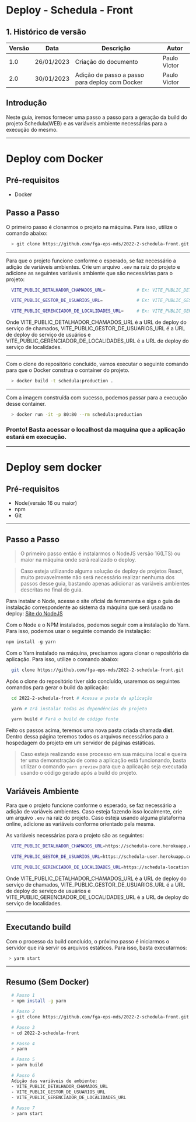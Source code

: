 # Deploy - Schedula - Front

## 1. Histórico de versão

| Versão | Data       | Descrição            | Autor        |
| ------ | ---------- | -------------------- | ------------ |
| 1.0    | 26/01/2023 | Criação do documento | Paulo Victor |
| 2.0    | 30/01/2023 | Adição de passo a passo para deploy com Docker | Paulo Victor |

## Introdução

Neste guia, iremos fornecer uma passo a passo para a geração da build do projeto Schedula(WEB) e as variáveis ambiente necessárias para a execução do mesmo.

---

# Deploy com Docker

## Pré-requisitos
- Docker

## Passo a Passo
O primeiro passo é clonarmos o projeto na máquina. Para isso, utilize o comando abaixo:

```sh
  > git clone https://github.com/fga-eps-mds/2022-2-schedula-front.git
```
---

Para que o projeto funcione conforme o esperado, se faz necessário a adição de variáveis ambientes. Crie um arquivo `.env` na raiz do projeto e adicione  as seguintes variáveis ambiente que são necessárias para o projeto:

```sh
  VITE_PUBLIC_DETALHADOR_CHAMADOS_URL=            # Ex: VITE_PUBLIC_DETALHADOR_CHAMADOS_URL=https://schedula-core.herokuapp.com

  VITE_PUBLIC_GESTOR_DE_USUARIOS_URL=             # Ex: VITE_PUBLIC_GESTOR_DE_USUARIOS_URL=https://schedula-user.herokuapp.com

  VITE_PUBLIC_GERENCIADOR_DE_LOCALIDADES_URL=     # Ex: VITE_PUBLIC_GERENCIADOR_DE_LOCALIDADES_URL=https://schedula-location.herokuapp.com
```

Onde VITE_PUBLIC_DETALHADOR_CHAMADOS_URL é a URL de deploy do serviço de chamados, VITE_PUBLIC_GESTOR_DE_USUARIOS_URL é a URL de deploy do serviço de usuários e VITE_PUBLIC_GERENCIADOR_DE_LOCALIDADES_URL é a URL de deploy do serviço de localidades.

---

Com o clone do repositório concluído, vamos executar o seguinte comando para que o Docker construa o container do projeto.
```sh
  > docker build -t schedula:production . 
```

---

Com a imagem construída com sucesso, podemos passar para a execução desse container.

```sh
  > docker run -it -p 80:80 --rm schedula:production
```

### Pronto! Basta acessar o localhost da maquina que a aplicação estará em execução.

---
# Deploy sem docker

## Pré-requisitos

- Node(versão 16 ou maior)
- npm
- Git

---

## Passo a Passo

> O primeiro passo então é instalarmos o NodeJS versão 16(LTS) ou maior na máquina onde será realizado o deploy.

> Caso esteja utilizando alguma solução de deploy de projetos React, muito provavelmente não será necessário realizar nenhuma dos passos desse guia, bastando apenas adicionar as variáveis ambientes descritas no final do guia.

Para instalar o Node, acesse o site oficial da ferramenta e siga o guia de instalação correspondente ao sistema da máquina que será usada no deploy: [Site do NodeJS](https://nodejs.org/pt-br/)

Com o Node e o NPM instalados, podemos seguir com a instalação do Yarn. Para isso, podemos usar o seguinte comando de instalação:

```js
npm install -g yarn
```

Com o Yarn instalado na máquina, precisamos agora clonar o repositório da aplicação. Para isso, utilize o comando abaixo:

```sh
  git clone https://github.com/fga-eps-mds/2022-2-schedula-front.git
```

Após o clone do repositório tiver sido concluído, usaremos os seguintes comandos para gerar o build da aplicação:

```sh
  cd 2022-2-schedula-front # Acessa a pasta da aplicação

  yarn # Irá instalar todas as dependências do projeto

  yarn build # Fará o build do código fonte
```

Feito os passos acima, teremos uma nova pasta criada chamada **dist**. Dentro dessa página teremos todos os arquivos necessários para a hospedagem do projeto em um servidor de páginas estáticas.

> Caso esteja realizando esse processo em sua máquina local e queira ter uma demonstração de como a aplicação está funcionando, basta utilizar o comando `yarn preview` para que a aplicação seja executada usando o código gerado após a build do projeto.

## Variáveis Ambiente

Para que o projeto funcione conforme o esperado, se faz necessário a adição de variáveis ambientes. Caso esteja fazendo isso localmente, crie um arquivo `.env` na raiz do projeto. Caso esteja usando alguma plataforma online, adicione as variáveis conforme orientado pela mesma.

As variáveis necessárias para o projeto são as seguintes:

```sh
  VITE_PUBLIC_DETALHADOR_CHAMADOS_URL=https://schedula-core.herokuapp.com

  VITE_PUBLIC_GESTOR_DE_USUARIOS_URL=https://schedula-user.herokuapp.com

  VITE_PUBLIC_GERENCIADOR_DE_LOCALIDADES_URL=https://schedula-location.herokuapp.com
```

Onde VITE_PUBLIC_DETALHADOR_CHAMADOS_URL é a URL de deploy do serviço de chamados, VITE_PUBLIC_GESTOR_DE_USUARIOS_URL é a URL de deploy do serviço de usuários e VITE_PUBLIC_GERENCIADOR_DE_LOCALIDADES_URL é a URL de deploy do serviço de localidades.

---

## Executando build
 Com o processo da build concluído, o próximo passo é iniciarmos o servidor que irá servir os arquivos estáticos. Para isso, basta executarmos:
 ```sh
  > yarn start
 ```

---

## Resumo (Sem Docker)

```sh
  # Passo 1
  > npm install -g yarn

  # Passo 2
  > git clone https://github.com/fga-eps-mds/2022-2-schedula-front.git

  # Passo 3
  > cd 2022-2-schedula-front

  # Passo 4
  > yarn

  # Passo 5
  > yarn build

  # Passo 6
  Adição das variáveis de ambiente:
  - VITE_PUBLIC_DETALHADOR_CHAMADOS_URL
  - VITE_PUBLIC_GESTOR_DE_USUARIOS_URL
  - VITE_PUBLIC_GERENCIADOR_DE_LOCALIDADES_URL
  
  # Passo 7
  > yarn start

```

